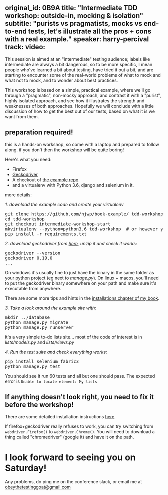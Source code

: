 original_id: 0B9A
title: "Intermediate TDD workshop: outside-in, mocking & isolation"
subtitle: "purists vs pragmatists, mocks vs end-to-end tests, let's illustrate all the pros + cons with a real example."
speaker: harry-percival
track: 
video:
---
This session is aimed at an "intermediate" testing audience; labels like intermediate are always a bit dangerous, so to be more specific, I mean people who've learned a bit about testing, have tried it out a bit, and are starting to encounter some of the real-world problems of what to mock and what not to mock, and to wonder about best practices.

This workshop is based on a simple, practical example, where we'll go through a "pragmatic", non-mocky approach, and contrast it with a "purist", highly isolated approach, and see how it illustrates the strength and weaknesses of both approaches.  Hopefully we will conclude with a little discussion of how to get the best out of our tests, based on what it is we want from them.

## preparation required!

this is a hands-on workshop, so come with a laptop and prepared to follow along.  if you don't then the workshop will be quite boring!

Here's what you need:

* Firefox
* [Geckodriver](https://github.com/mozilla/geckodriver/releases)
* A checkout of [the example repo](https://github.com/hjwp/book-example/)
* and a virtualenv with Python 3.6, django and selenium in it.

more details:

*1. download the example code and create your virtualenv*

<pre>
git clone https://github.com/hjwp/book-example/ tdd-workshop
cd tdd-workshop
git checkout intermediate-workshop-start
mkvirtualenv --python=python3.6 tdd-workshop  # or however you like to create virtualenvs
pip install -r requirements.txt
</pre>

*2. download geckodriver from [here](https://github.com/mozilla/geckodriver/releases), unzip it and check it works:*

<pre>
geckodriver --version
geckodriver 0.19.0
...
</pre>

On windows it's usually fine to just have the binary in the same folder as your
python project (eg next to *manage.py*).  On linux + macos, you'll need to put
the geckodriver binary somewhere on your path and make sure it's executable from anywhere.

There are some more tips and hints in the 
[installations chapter of my book](http://www.obeythetestinggoat.com/book/pre-requisite-installations.html).



*3. Take a look around the example site with:*

<pre>
mkdir ../database
python manage.py migrate
python manage.py runserver
</pre>

it's a very simple to-do lists site...  most of the code of interest is in *lists/models.py* and *lists/views.py*

*4. Run the test suite and check everything works:*

<pre>
pip install selenium fabric3
python manage.py test
</pre>

You should see it run 60 tests and all but one should pass. The expected error is `Unable to locate element: My lists`

## If anything doesn't look right, you need to fix it before the workshop!

There are some detailed installation instructions [here](http://www.obeythetestinggoat.com/book/pre-requisite-installations.html)

If firefox+geckodriver really refuses to work, you can try switching from
`webdriver.Firefox()` to `webdriver.Chrome()`.  You will need to download a
thing called "chromedriver" (google it) and have it on the path.

# I look forward to seeing you on Saturday!

Any problems, do ping me on the conference slack, or email me at obeythetestinggoat@gmail.com

